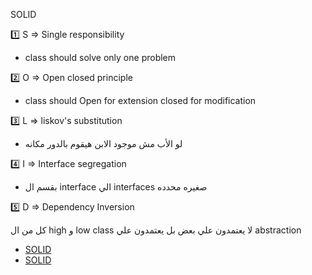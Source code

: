 SOLID

1️⃣ S => Single responsibility 
- class should solve only one problem
  
2️⃣ O => Open closed principle 
- class should Open for extension closed for modification
 
3️⃣ L => liskov's substitution
- لو الأب  مش موجود الابن هيقوم بالدور مكانه

4️⃣ I => Interface segregation 
- بقسم ال interface الي interfaces صغيره محدده

5️⃣ D => Dependency Inversion

كل من ال high و low class لا يعتمدون علي بعض بل يعتمدون علي abstraction
- [SOLID](https://dev.to/lionnelt/solid-principles-in-dartflutter-2g21)
- [SOLID](https://medium.com/nerd-for-tech/solid-principles-in-a-flutter-32eaf7218476)
